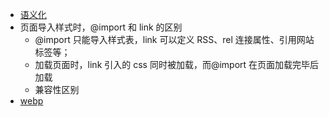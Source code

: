 - [语义化](html/语义化.md)
- 页面导入样式时，@import 和 link 的区别
  - @import 只能导入样式表，link 可以定义 RSS、rel 连接属性、引用网站标签等；
  - 加载页面时，link 引入的 css 同时被加载，而@import 在页面加载完毕后加载
  - 兼容性区别
- [webp](https://juejin.cn/post/7195095420396109879?searchId=2023081413561512610B46CC6281EF52B8)
